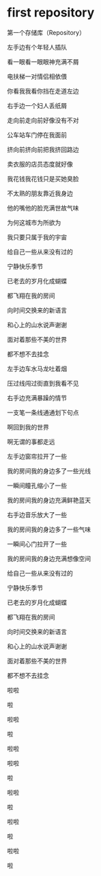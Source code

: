 # first repository
第一个存储库（Repository）

左手边有个年轻人插队

看一眼看一眼眼神充满不屑

电扶梯一对情侣相依偎

你看我我看你挡在走道左边

右手边一个妇人丢纸屑

走向前走向前好像没有不对

公车站车门停在我面前

挤向前挤向前把我挤回路边

 

卖衣服的店员态度就好像

我花钱我花钱只是买她臭脸

不太熟的朋友靠近我身边

他的嘴他的脸充满世故气味

为何这城市为所欲为

我只要只属于我的宇宙

给自己一些从来没有过的

宁静快乐季节

已老去的岁月化成蝴蝶

都飞翔在我的房间

向时间交换来的新语言

和心上的山水说声谢谢

面对着那些不美的世界

都不想不去挂念

左手边车水马龙吐着烟

压过线闯过街直到我看不见

右手边充满暴躁的情节

一支笔一条线通通划下句点

啊回到我的世界

啊无谓的事都走远

左手边窗帘拉开了一些

我的房间我的身边多了一些光线

一瞬间瞳孔缩小了一些

我的房间我的身边充满鲜艳蓝天

右手边音乐放大了一些

我的房间我的身边多了一些气味

一瞬间心门拉开了一些

我的房间我的身边充满想像空间

给自己一些从来没有过的

宁静快乐季节

已老去的岁月化成蝴蝶

都飞翔在我的房间

向时间交换来的新语言

和心上的山水说声谢谢

面对着那些不美的世界

都不想不去挂念

啦啦

啦

啦啦

啦

啦啦

啦啦

啦

啦啦

啦

啦啦

啦

啦啦

啦

